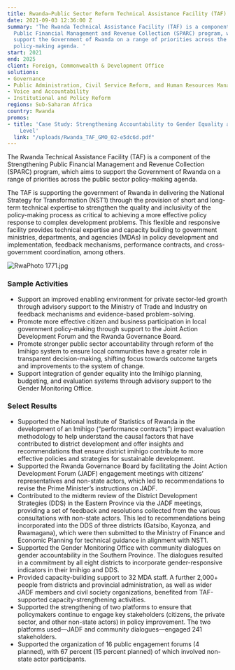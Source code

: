 ```yaml
---
title: Rwanda—Public Sector Reform Technical Assistance Facility (TAF)
date: 2021-09-03 12:36:00 Z
summary: 'The Rwanda Technical Assistance Facility (TAF) is a component of the Strengthening
  Public Financial Management and Revenue Collection (SPARC) program, which aims to
  support the Government of Rwanda on a range of priorities across the public sector
  policy-making agenda. '
start: 2021
end: 2025
client: Foreign, Commonwealth & Development Office
solutions:
- Governance
- Public Administration, Civil Service Reform, and Human Resources Management
- Voice and Accountability
- Institutional and Policy Reform
regions: Sub-Saharan Africa
country: Rwanda
promos:
- title: 'Case Study: Strengthening Accountability to Gender Equality at the Decentralised
    Level'
  link: "/uploads/Rwanda_TAF_GMO_02-e5dc6d.pdf"
---
```


The Rwanda Technical Assistance Facility (TAF) is a component of the Strengthening Public Financial Management and Revenue Collection (SPARC) program, which aims to support the Government of Rwanda on a range of priorities across the public sector policy-making agenda.

The TAF is supporting the government of Rwanda in delivering the National Strategy for Transformation (NST1) through the provision of short and long-term technical expertise to strengthen the quality and inclusivity of the policy-making process as critical to achieving a more effective policy response to complex development problems. This flexible and responsive facility provides technical expertise and capacity building to government ministries, departments, and agencies (MDAs) in policy development and implementation, feedback mechanisms, performance contracts, and cross-government coordination, among others.

![RwaPhoto 1771.jpg](/uploads/RwaPhoto%201771.jpg)

### Sample Activities

* Support an improved enabling environment for private sector-led growth through advisory support to the Ministry of Trade and Industry on feedback mechanisms and evidence-based problem-solving.
* Promote more effective citizen and business participation in local government policy-making through support to the Joint Action Development Forum and the Rwanda Governance Board.
* Promote stronger public sector accountability through reform of the Imihigo system to ensure local communities have a greater role in transparent decision-making, shifting focus towards outcome targets and improvements to the system of change. 
* Support integration of gender equality into the Imihigo planning, budgeting, and evaluation systems through advisory support to the Gender Monitoring Office. 

### Select Results

* Supported the National Institute of Statistics of Rwanda in the development of an Imihigo (“performance contracts”) impact evaluation methodology to help understand the causal factors that have contributed to district development and offer insights and recommendations that ensure district imihigo contribute to more effective policies and strategies for sustainable development.
* Supported the Rwanda Governance Board by facilitating the Joint Action Development Forum (JADF) engagement meetings with citizens’ representatives and non-state actors, which led to recommendations to revise the Prime Minister’s instructions on JADF. 
* Contributed to the midterm review of the District Development Strategies (DDS) in the Eastern Province via the JADF meetings, providing a set of feedback and resolutions collected from the various consultations with non-state actors. This led to recommendations being incorporated into the DDS of three districts (Gatsibo, Kayonza, and Rwamagana), which were then submitted to the Ministry of Finance and Economic Planning for technical guidance in alignment with NST1. 
* Supported the Gender Monitoring Office with community dialogues on gender accountability in the Southern Province. The dialogues resulted in a commitment by all eight districts to incorporate gender-responsive indicators in their Imihigo and DDS. 
* Provided capacity-building support to 32 MDA staff. A further 2,000+ people from districts and provincial administration, as well as wider JADF members and civil society organizations, benefited from TAF-supported capacity-strengthening activities.
* Supported the strengthening of two platforms to ensure that policymakers continue to engage key stakeholders (citizens, the private sector, and other non-state actors) in policy improvement. The two platforms used—JADF and community dialogues—engaged 241 stakeholders. 
* Supported the organization of 16 public engagement forums (4 planned), with 67 percent (15 percent planned) of which involved non-state actor participants.
